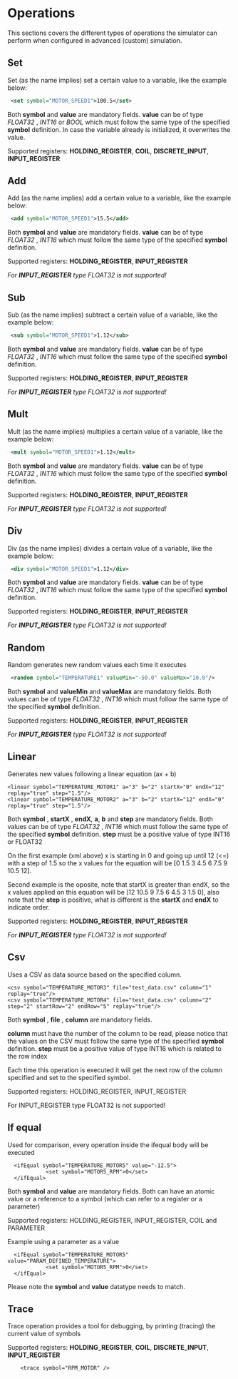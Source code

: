 # Operations

This sections covers the different types of operations the simulator can perform
when configured in advanced (custom) simulation.

## Set
Set (as the name implies) set a certain value to a variable, like the example below:

```xml
 <set symbol="MOTOR_SPEED1">100.5</set>
```

Both **symbol** and **value** are mandatory fields. **value** can be of type *FLOAT32* , *INT16* or *BOOL* which must
follow the same type of the specified **symbol** definition. In case the variable already is initialized, it overwrites the value.

Supported registers: **HOLDING_REGISTER**, **COIL**, **DISCRETE_INPUT**, **INPUT_REGISTER**

## Add
Add (as the name implies) add a certain value to a variable, like the example below:

```xml
 <add symbol="MOTOR_SPEED1">15.5</add>
```

Both **symbol** and **value** are mandatory fields. **value** can be of type *FLOAT32* , *INT16*  which must
follow the same type of the specified **symbol** definition.

Supported registers: **HOLDING_REGISTER**, **INPUT_REGISTER** 

*For **INPUT_REGISTER**  type *FLOAT32* is not supported!*


## Sub
Sub (as the name implies) subtract a certain value of a variable, like the example below:

```xml
 <sub symbol="MOTOR_SPEED1">1.12</sub>
```

Both **symbol** and **value** are mandatory fields. **value** can be of type *FLOAT32* , *INT16*  which must
follow the same type of the specified **symbol** definition.

Supported registers: **HOLDING_REGISTER**, **INPUT_REGISTER**

*For **INPUT_REGISTER**  type *FLOAT32* is not supported!*


## Mult
Mult (as the name implies) multiplies a certain value of a variable, like the example below:

```xml
 <mult symbol="MOTOR_SPEED1">1.12</mult>
```

Both **symbol** and **value** are mandatory fields. **value** can be of type *FLOAT32* , *INT16*  which must
follow the same type of the specified **symbol** definition.

Supported registers: **HOLDING_REGISTER**, **INPUT_REGISTER**

*For **INPUT_REGISTER**  type *FLOAT32* is not supported!*


## Div
Div (as the name implies) divides a certain value of a variable, like the example below:

```xml
 <div symbol="MOTOR_SPEED1">1.12</div>
```

Both **symbol** and **value** are mandatory fields. **value** can be of type *FLOAT32* , *INT16*  which must
follow the same type of the specified **symbol** definition.

Supported registers: **HOLDING_REGISTER**, **INPUT_REGISTER**

*For **INPUT_REGISTER**  type *FLOAT32* is not supported!*


## Random
Random generates new random values each time it executes

```xml
 <random symbol="TEMPERATURE1" valueMin="-50.0" valueMax="10.0"/>
```

Both **symbol** and **valueMin** and **valueMax** are mandatory fields. Both values can be of type *FLOAT32* , *INT16*  which must
follow the same type of the specified **symbol** definition.

Supported registers: **HOLDING_REGISTER**, **INPUT_REGISTER**

*For **INPUT_REGISTER**  type *FLOAT32* is not supported!*


## Linear
Generates new values following a linear equation (ax + b)

```
<linear symbol="TEMPERATURE_MOTOR1" a="3" b="2" startX="0" endX="12" replay="true" step="1.5"/>
<linear symbol="TEMPERATURE_MOTOR2" a="3" b="2" startX="12" endX="0" replay="true" step="1.5"/>
```

Both **symbol** , **startX** , **endX**, **a**, **b** and **step** are mandatory fields. Both values can be of type *FLOAT32* , *INT16*  which must
follow the same type of the specified **symbol** definition.
**step** must be a positive value of type INT16 or FLOAT32

On the first example (xml above) x is starting in 0 and going up until 12 (<=) with a step of 1.5
so the x values for the equation will be [0 1.5 3 4.5 6 7.5 9 10.5 12].

Second example is the oposite, note that startX is greater than endX, so the x values applied on this equation will be
[12 10.5 9 7.5 6 4.5 3 1.5 0], also note that the **step** is positive, what is different is the **startX** and **endX** to indicate order.

Supported registers: **HOLDING_REGISTER**, **INPUT_REGISTER**

*For **INPUT_REGISTER**  type *FLOAT32* is not supported!*


## Csv
Uses a CSV as data source based on the specified column.

```
<csv symbol="TEMPERATURE_MOTOR3" file="test_data.csv" column="1" replay="true"/>
<csv symbol="TEMPERATURE_MOTOR4" file="test_data.csv" column="2" step="2" startRow="2" endRow="5" replay="true"/>
```

Both **symbol** , **file** , **column** are mandatory fields. 

**column** must have the number of the column to be read, please notice that the values on the CSV must
follow the same type of the specified **symbol** definition.
**step** must be a positive value of type INT16 which is related to the row index

Each time this operation is executed it will get the next row of the column specified and set to the specified symbol. 

Supported registers: HOLDING_REGISTER, INPUT_REGISTER

For INPUT_REGISTER type FLOAT32 is not supported!

## If equal
Used for comparison, every operation inside the ifequal body will be executed

```
  <ifEqual symbol="TEMPERATURE_MOTOR5" value="-12.5">
            <set symbol="MOTOR5_RPM">0</set>        
  </ifEqual>
```

Both **symbol** and **value** are mandatory fields. Both can have an atomic value or a reference to a symbol (which can refer to a register or a parameter)

Supported registers: HOLDING_REGISTER, INPUT_REGISTER, COIL and PARAMETER

Example using a parameter as a value
```
  <ifEqual symbol="TEMPERATURE_MOTOR5" value="PARAM_DEFINED_TEMPERATURE">
            <set symbol="MOTOR5_RPM">0</set>        
  </ifEqual>
```

Please note the **symbol** and **value** datatype needs to match.


## Trace

Trace operation provides a tool for debugging, by printing (tracing) the current
value of symbols

Supported registers: **HOLDING_REGISTER**, **COIL**, **DISCRETE_INPUT**, **INPUT_REGISTER**

```
    <trace symbol="RPM_MOTOR" />
```